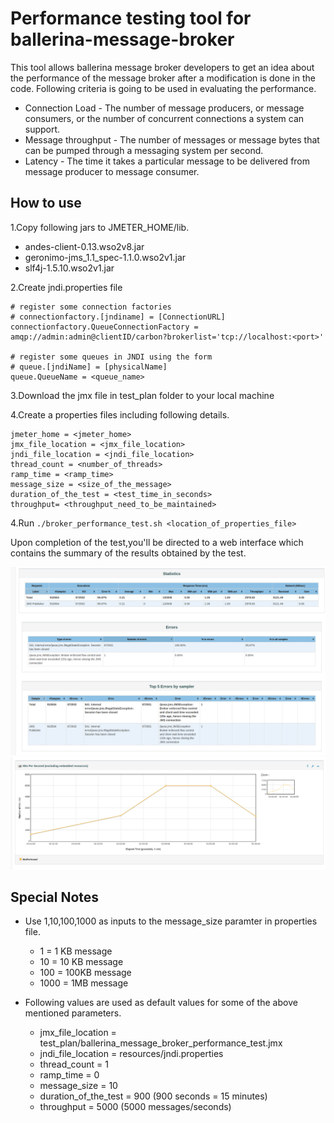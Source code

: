 # Performance testing tool for ballerina-message-broker 

This tool allows ballerina message broker developers to get an idea about the performance of the message broker after a modification is done in the code. Following criteria is going to be used in evaluating the performance.

- Connection Load  - The number of message producers, or message consumers, or the number of concurrent connections a system can support.
- Message throughput - The number of messages or message bytes that can be pumped through a messaging system per second.
- Latency - The time it takes a particular message to be delivered from message producer to message consumer.

## How to use 

1.Copy following jars to JMETER_HOME/lib.

- andes-client-0.13.wso2v8.jar
- geronimo-jms_1.1_spec-1.1.0.wso2v1.jar
- slf4j-1.5.10.wso2v1.jar

2.Create jndi.properties file

```properties
# register some connection factories
# connectionfactory.[jndiname] = [ConnectionURL]
connectionfactory.QueueConnectionFactory = amqp://admin:admin@clientID/carbon?brokerlist='tcp://localhost:<port>'
 
# register some queues in JNDI using the form
# queue.[jndiName] = [physicalName]
queue.QueueName = <queue_name>
```

3.Download the jmx file in test_plan folder to your local machine

4.Create a properties files including following details.
```properties
jmeter_home = <jmeter_home>
jmx_file_location = <jmx_file_location>
jndi_file_location = <jndi_file_location>
thread_count = <number_of_threads>
ramp_time = <ramp_time>
message_size = <size_of_the_message>
duration_of_the_test = <test_time_in_seconds>
throughput= <throughput_need_to_be_maintained>
```
4.Run ```./broker_performance_test.sh <location_of_properties_file>```

Upon completion of the test,you'll be directed to a web interface which contains the summary of the results obtained by the test.

![statistics.png](scripts/images/Statistics.png)
![throughput.png](scripts/images/Throughput.png)

## Special Notes

- Use 1,10,100,1000 as inputs to the message_size paramter in properties file.
    - 1 = 1 KB message
    - 10 = 10 KB message
    - 100 = 100KB message
    - 1000 = 1MB message 
  
- Following values are used as default values for some of the above mentioned parameters.
    - jmx_file_location = test_plan/ballerina_message_broker_performance_test.jmx
    - jndi_file_location = resources/jndi.properties
    - thread_count = 1
    - ramp_time = 0
    - message_size = 10
    - duration_of_the_test = 900 (900 seconds = 15 minutes)
    - throughput = 5000 (5000 messages/seconds)
    



